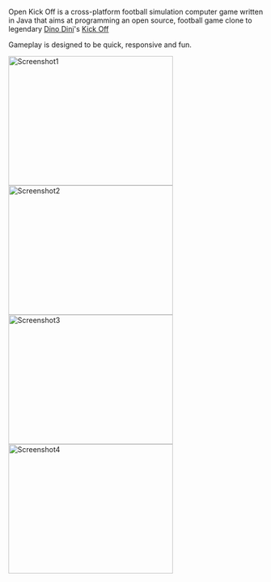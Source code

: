 Open Kick Off is a cross-platform football simulation computer game written in Java that aims at programming an open source, football game clone to legendary [Dino Dini](http://www.dinodini.com/)'s [Kick Off](http://en.wikipedia.org/wiki/Kick_Off)

Gameplay is designed to be quick, responsive and fun.

<img src='http://openkickoff.googlecode.com/files/Screenshot1.png' align='left' width='325' alt='Screenshot1' height='255'>

<img src='http://openkickoff.googlecode.com/files/Screenshot2.png' align='left' height='255' alt='Screenshot2' width='325'>

<img src='http://openkickoff.googlecode.com/files/Screenshot3.png' align='left' height='255' alt='Screenshot3' width='325'>

<img src='http://openkickoff.googlecode.com/files/Screenshot4.png' align='left' height='255' alt='Screenshot4' width='325'>